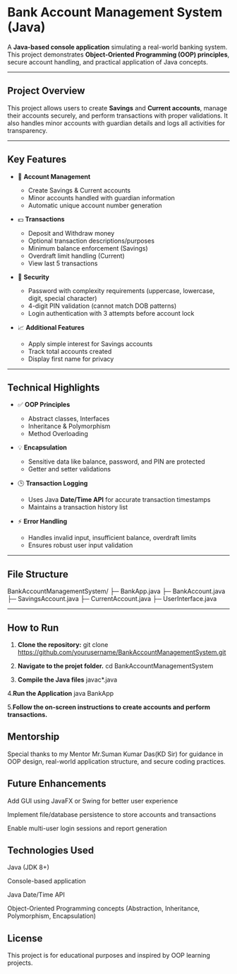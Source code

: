 # Bank Account Management System (Java)

A **Java-based console application** simulating a real-world banking system. This project demonstrates **Object-Oriented Programming (OOP) principles**, secure account handling, and practical application of Java concepts.

---

## **Project Overview**

This project allows users to create **Savings** and **Current accounts**, manage their accounts securely, and perform transactions with proper validations. It also handles minor accounts with guardian details and logs all activities for transparency.

---

## **Key Features**

- 🏦 **Account Management**
  - Create Savings & Current accounts
  - Minor accounts handled with guardian information
  - Automatic unique account number generation

- 💵 **Transactions**
  - Deposit and Withdraw money
  - Optional transaction descriptions/purposes
  - Minimum balance enforcement (Savings)
  - Overdraft limit handling (Current)
  - View last 5 transactions

- 🔐 **Security**
  - Password with complexity requirements (uppercase, lowercase, digit, special character)
  - 4-digit PIN validation (cannot match DOB patterns)
  - Login authentication with 3 attempts before account lock

- 📈 **Additional Features**
  - Apply simple interest for Savings accounts
  - Track total accounts created
  - Display first name for privacy

---

## **Technical Highlights**

- ✅ **OOP Principles**
  - Abstract classes, Interfaces
  - Inheritance & Polymorphism
  - Method Overloading

- 💡 **Encapsulation**
  - Sensitive data like balance, password, and PIN are protected
  - Getter and setter validations

- 🕒 **Transaction Logging**
  - Uses Java **Date/Time API** for accurate transaction timestamps
  - Maintains a transaction history list

- ⚡ **Error Handling**
  - Handles invalid input, insufficient balance, overdraft limits
  - Ensures robust user input validation

---

## **File Structure**

BankAccountManagementSystem/
├─ BankApp.java
├─ BankAccount.java
├─ SavingsAccount.java
├─ CurrentAccount.java
├─ UserInterface.java



---

## **How to Run**

1. **Clone the repository:**
git clone https://github.com/yourusername/BankAccountManagementSystem.git

2. **Navigate to the projet folder.**
     cd BankAccountManagementSystem

3. **Compile the Java files**
     javac*.java

4.**Run the Application**
     java BankApp

5.**Follow the on-screen instructions to create accounts and perform transactions.**


## **Mentorship** 

Special thanks to my Mentor Mr.Suman Kumar Das(KD Sir) for guidance in OOP design, real-world application structure, and secure coding practices.

 ## **Future Enhancements**

Add GUI using JavaFX or Swing for better user experience

Implement file/database persistence to store accounts and transactions

Enable multi-user login sessions and report generation

## **Technologies Used**

Java (JDK 8+)

Console-based application

Java Date/Time API

Object-Oriented Programming concepts (Abstraction, Inheritance, Polymorphism, Encapsulation)

## **License**

This project is for educational purposes and inspired by OOP learning projects.



